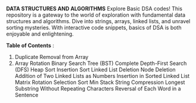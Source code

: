 **DATA STRUCTURES AND ALGORITHMS**
Explore Basic DSA codes! This repository is a gateway to the world of exploration with fundamental data structures and algorithms. Dive into strings, arrays, linked lists, and unravel sorting mysteries. With interactive code snippets, basics of DSA is both enjoyable and enlightening. 

**Table of Contents** : 
1. Duplicate Removal from Array
2. Array Rotation
Binary Search Tree (BST) Complete
Depth-First Search (DFS)
Heap Sort
Insertion Sort
Linked List Deletion
Node Deletion
Addition of Two Linked Lists as Numbers
Insertion in Sorted Linked List
Matrix Rotation
Selection Sort
Min Stack
String Compression
Longest Substring Without Repeating Characters
Reversal of Each Word in a Sentence
